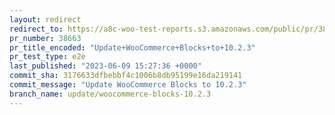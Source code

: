 ```yaml
---
layout: redirect
redirect_to: https://a8c-woo-test-reports.s3.amazonaws.com/public/pr/38663/e2e/index.html
pr_number: 38663
pr_title_encoded: "Update+WooCommerce+Blocks+to+10.2.3"
pr_test_type: e2e
last_published: "2023-06-09 15:27:36 +0000"
commit_sha: 3176633dfbebbf4c1006b8db95199e16da219141
commit_message: "Update WooCommerce Blocks to 10.2.3"
branch_name: update/woocommerce-blocks-10.2.3
---
```


